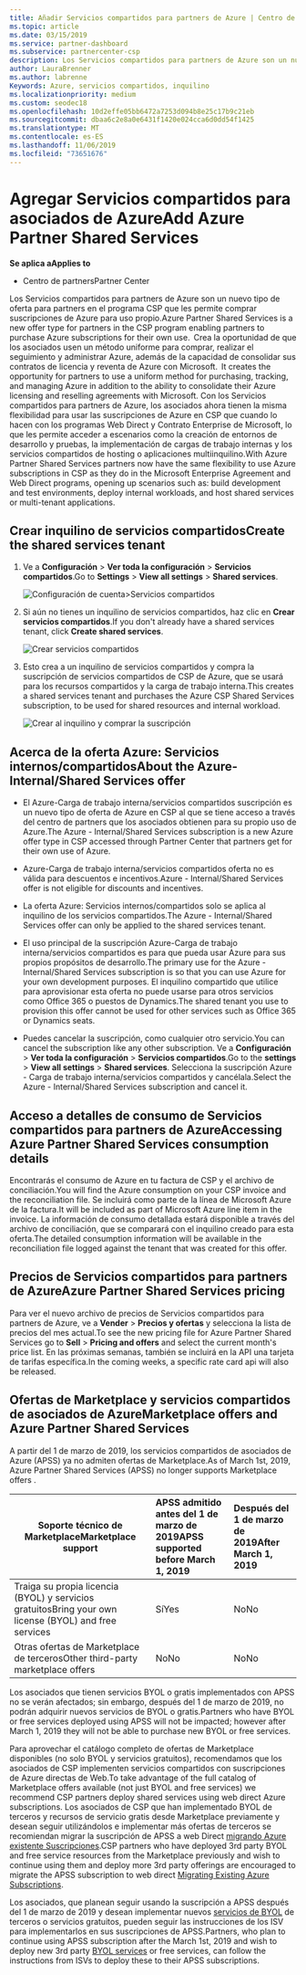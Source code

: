 ```yaml
---
title: Añadir Servicios compartidos para partners de Azure | Centro de partners
ms.topic: article
ms.date: 03/15/2019
ms.service: partner-dashboard
ms.subservice: partnercenter-csp
description: Los Servicios compartidos para partners de Azure son un nuevo tipo de oferta para partners en el programa CSP que les permite comprar suscripciones de Azure para uso propio.
author: LauraBrenner
ms.author: labrenne
Keywords: Azure, servicios compartidos, inquilino
ms.localizationpriority: medium
ms.custom: seodec18
ms.openlocfilehash: 10d2effe05bb6472a7253d094b8e25c17b9c21eb
ms.sourcegitcommit: dbaa6c2e8a0e6431f1420e024cca6d0dd54f1425
ms.translationtype: MT
ms.contentlocale: es-ES
ms.lasthandoff: 11/06/2019
ms.locfileid: "73651676"
---
```

# <a name="add-azure-partner-shared-services"></a><span data-ttu-id="91528-104">Agregar Servicios compartidos para asociados de Azure</span><span class="sxs-lookup"><span data-stu-id="91528-104">Add Azure Partner Shared Services</span></span>

<span data-ttu-id="91528-105">**Se aplica a**</span><span class="sxs-lookup"><span data-stu-id="91528-105">**Applies to**</span></span>

-  <span data-ttu-id="91528-106">Centro de partners</span><span class="sxs-lookup"><span data-stu-id="91528-106">Partner Center</span></span>

<span data-ttu-id="91528-107">Los Servicios compartidos para partners de Azure son un nuevo tipo de oferta para partners en el programa CSP que les permite comprar suscripciones de Azure para uso propio.</span><span class="sxs-lookup"><span data-stu-id="91528-107">Azure Partner Shared Services is a new offer type for partners in the CSP program enabling partners to purchase Azure subscriptions for their own use.</span></span><span data-ttu-id="91528-108">  Crea la oportunidad de que los asociados usen un método uniforme para comprar, realizar el seguimiento y administrar Azure, además de la capacidad de consolidar sus contratos de licencia y reventa de Azure con Microsoft.</span><span class="sxs-lookup"><span data-stu-id="91528-108">  It creates the opportunity for partners to use a uniform method for purchasing, tracking, and managing Azure in addition to the ability to consolidate their Azure licensing and reselling agreements with Microsoft.</span></span> <span data-ttu-id="91528-109">Con los Servicios compartidos para partners de Azure, los asociados ahora tienen la misma flexibilidad para usar las suscripciones de Azure en CSP que cuando lo hacen con los programas Web Direct y Contrato Enterprise de Microsoft, lo que les permite acceder a escenarios como la creación de entornos de desarrollo y pruebas, la implementación de cargas de trabajo internas y los servicios compartidos de hosting o aplicaciones multiinquilino.</span><span class="sxs-lookup"><span data-stu-id="91528-109">With Azure Partner Shared Services partners now have the same flexibility to use Azure subscriptions in CSP as they do in the Microsoft Enterprise Agreement and Web Direct programs, opening up scenarios such as:  build development and test environments, deploy internal workloads, and host shared services or multi-tenant applications.</span></span>  

## <a name="create-the-shared-services-tenant"></a><span data-ttu-id="91528-110">Crear inquilino de servicios compartidos</span><span class="sxs-lookup"><span data-stu-id="91528-110">Create the shared services tenant</span></span>

1. <span data-ttu-id="91528-111">Ve a **Configuración** > **Ver toda la configuración** > **Servicios compartidos**.</span><span class="sxs-lookup"><span data-stu-id="91528-111">Go to **Settings** > **View all settings** > **Shared services**.</span></span>

    ![**Configuración de cuenta**>**Servicios compartidos**](images/sharedservices2.png)

2. <span data-ttu-id="91528-113">Si aún no tienes un inquilino de servicios compartidos, haz clic en **Crear servicios compartidos**.</span><span class="sxs-lookup"><span data-stu-id="91528-113">If you don't already have a shared services tenant, click **Create shared services**.</span></span>

    ![Crear servicios compartidos](images/sharedservices3.png)

3. <span data-ttu-id="91528-115">Esto crea a un inquilino de servicios compartidos y compra la suscripción de servicios compartidos de CSP de Azure, que se usará para los recursos compartidos y la carga de trabajo interna.</span><span class="sxs-lookup"><span data-stu-id="91528-115">This creates a shared services tenant and purchases the Azure CSP Shared Services subscription, to be used for shared resources and internal workload.</span></span>

    ![Crear al inquilino y comprar la suscripción](images/sharedservices5.png)

## <a name="about-the-azure--internalshared-services-offer"></a><span data-ttu-id="91528-117">Acerca de la oferta Azure: Servicios internos/compartidos</span><span class="sxs-lookup"><span data-stu-id="91528-117">About the Azure- Internal/Shared Services offer</span></span>

- <span data-ttu-id="91528-118">El Azure-Carga de trabajo interna/servicios compartidos suscripción es un nuevo tipo de oferta de Azure en CSP al que se tiene acceso a través del centro de partners que los asociados obtienen para su propio uso de Azure.</span><span class="sxs-lookup"><span data-stu-id="91528-118">The Azure - Internal/Shared Services subscription is a new Azure offer type in CSP accessed through Partner Center that partners get for their own use of Azure.</span></span> 

- <span data-ttu-id="91528-119">Azure-Carga de trabajo interna/servicios compartidos oferta no es válida para descuentos e incentivos.</span><span class="sxs-lookup"><span data-stu-id="91528-119">Azure - Internal/Shared Services offer is not eligible for discounts and incentives.</span></span>

- <span data-ttu-id="91528-120">La oferta Azure: Servicios internos/compartidos solo se aplica al inquilino de los servicios compartidos.</span><span class="sxs-lookup"><span data-stu-id="91528-120">The Azure - Internal/Shared Services offer can only be applied to the shared services tenant.</span></span>

- <span data-ttu-id="91528-121">El uso principal de la suscripción Azure-Carga de trabajo interna/servicios compartidos es para que pueda usar Azure para sus propios propósitos de desarrollo.</span><span class="sxs-lookup"><span data-stu-id="91528-121">The primary use for the Azure - Internal/Shared Services subscription is so that you can use Azure for your own development purposes.</span></span> <span data-ttu-id="91528-122">El inquilino compartido que utilice para aprovisionar esta oferta no puede usarse para otros servicios como Office 365 o puestos de Dynamics.</span><span class="sxs-lookup"><span data-stu-id="91528-122">The shared tenant you use to provision this offer cannot be used for other services such as Office 365 or Dynamics seats.</span></span> 

- <span data-ttu-id="91528-123">Puedes cancelar la suscripción, como cualquier otro servicio.</span><span class="sxs-lookup"><span data-stu-id="91528-123">You can cancel the subscription like any other subscription.</span></span> <span data-ttu-id="91528-124">Ve a **Configuración** > **Ver toda la configuración** > **Servicios compartidos**.</span><span class="sxs-lookup"><span data-stu-id="91528-124">Go to the **settings** > **View all settings** > **Shared services**.</span></span> <span data-ttu-id="91528-125">Selecciona la suscripción Azure - Carga de trabajo interna/servicios compartidos y cancélala.</span><span class="sxs-lookup"><span data-stu-id="91528-125">Select the Azure - Internal/Shared Services subscription and cancel it.</span></span>

## <a name="accessing-azure-partner-shared-services-consumption-details"></a><span data-ttu-id="91528-126">Acceso a detalles de consumo de Servicios compartidos para partners de Azure</span><span class="sxs-lookup"><span data-stu-id="91528-126">Accessing Azure Partner Shared Services consumption details</span></span>

<span data-ttu-id="91528-127">Encontrarás el consumo de Azure en tu factura de CSP y el archivo de conciliación.</span><span class="sxs-lookup"><span data-stu-id="91528-127">You will find the Azure consumption on your CSP invoice and the reconciliation file.</span></span> <span data-ttu-id="91528-128">Se incluirá como parte de la línea de Microsoft Azure de la factura.</span><span class="sxs-lookup"><span data-stu-id="91528-128">It will be included as part of Microsoft Azure line item in the invoice.</span></span> <span data-ttu-id="91528-129">La información de consumo detallada estará disponible a través del archivo de conciliación, que se comparará con el inquilino creado para esta oferta.</span><span class="sxs-lookup"><span data-stu-id="91528-129">The detailed consumption information will be available in the reconciliation file logged against the tenant that was created for this offer.</span></span> 

## <a name="azure-partner-shared-services-pricing"></a><span data-ttu-id="91528-130">Precios de Servicios compartidos para partners de Azure</span><span class="sxs-lookup"><span data-stu-id="91528-130">Azure Partner Shared Services pricing</span></span>

<span data-ttu-id="91528-131">Para ver el nuevo archivo de precios de Servicios compartidos para partners de Azure, ve a **Vender** > **Precios y ofertas** y selecciona la lista de precios del mes actual.</span><span class="sxs-lookup"><span data-stu-id="91528-131">To see the new pricing file for Azure Partner Shared Services go to **Sell** > **Pricing and offers** and select the current month's price list.</span></span> <span data-ttu-id="91528-132">En las próximas semanas, también se incluirá en la API una tarjeta de tarifas específica.</span><span class="sxs-lookup"><span data-stu-id="91528-132">In the coming weeks, a specific rate card api will also be released.</span></span>

## <a name="marketplace-offers-and-azure-partner-shared-services"></a><span data-ttu-id="91528-133">Ofertas de Marketplace y servicios compartidos de asociados de Azure</span><span class="sxs-lookup"><span data-stu-id="91528-133">Marketplace offers and Azure Partner Shared Services</span></span>

<span data-ttu-id="91528-134">A partir del 1 de marzo de 2019, los servicios compartidos de asociados de Azure (APSS) ya no admiten ofertas de Marketplace.</span><span class="sxs-lookup"><span data-stu-id="91528-134">As of March 1st, 2019, Azure Partner Shared Services (APSS) no longer supports Marketplace offers .</span></span>   

|<span data-ttu-id="91528-135">**Soporte técnico de Marketplace**</span><span class="sxs-lookup"><span data-stu-id="91528-135">**Marketplace support**</span></span>   |<span data-ttu-id="91528-136">**APSS admitido antes del 1 de marzo de 2019**</span><span class="sxs-lookup"><span data-stu-id="91528-136">**APSS supported before March 1, 2019**</span></span>|<span data-ttu-id="91528-137">**Después del 1 de marzo de 2019**</span><span class="sxs-lookup"><span data-stu-id="91528-137">**After March 1, 2019**</span></span>|
|---------------------------|:----------------------------|:-------------------|
|<span data-ttu-id="91528-138">Traiga su propia licencia (BYOL) y servicios gratuitos</span><span class="sxs-lookup"><span data-stu-id="91528-138">Bring your own license (BYOL) and free services</span></span>   | <span data-ttu-id="91528-139">Sí</span><span class="sxs-lookup"><span data-stu-id="91528-139">Yes</span></span>   | <span data-ttu-id="91528-140">No</span><span class="sxs-lookup"><span data-stu-id="91528-140">No</span></span>|
|<span data-ttu-id="91528-141">Otras ofertas de Marketplace de terceros</span><span class="sxs-lookup"><span data-stu-id="91528-141">Other third-party marketplace offers</span></span>   | <span data-ttu-id="91528-142">No</span><span class="sxs-lookup"><span data-stu-id="91528-142">No</span></span>   |<span data-ttu-id="91528-143">No</span><span class="sxs-lookup"><span data-stu-id="91528-143">No</span></span>|


<span data-ttu-id="91528-144">Los asociados que tienen servicios BYOL o gratis implementados con APSS no se verán afectados; sin embargo, después del 1 de marzo de 2019, no podrán adquirir nuevos servicios de BYOL o gratis.</span><span class="sxs-lookup"><span data-stu-id="91528-144">Partners who have BYOL or free services deployed using APSS will not be impacted; however after  March 1, 2019 they will not be able to purchase new BYOL or free services.</span></span> 

<span data-ttu-id="91528-145">Para aprovechar el catálogo completo de ofertas de Marketplace disponibles (no solo BYOL y servicios gratuitos), recomendamos que los asociados de CSP implementen servicios compartidos con suscripciones de Azure directas de Web.</span><span class="sxs-lookup"><span data-stu-id="91528-145">To take advantage of the full catalog of Marketplace offers available (not just BYOL and free services) we recommend CSP partners deploy shared services using web direct Azure subscriptions.</span></span>  <span data-ttu-id="91528-146">Los asociados de CSP que han implementado BYOL de terceros y recursos de servicio gratis desde Marketplace previamente y desean seguir utilizándolos e implementar más ofertas de terceros se recomiendan migrar la suscripción de APSS a web Direct [migrando Azure existente Suscripciones](https://docs.microsoft.com/azure/cloud-solution-provider/migration/migration#migrating-existing-azure-subscriptions).</span><span class="sxs-lookup"><span data-stu-id="91528-146">CSP partners who have deployed 3rd party BYOL and free service resources from the Marketplace previously and wish to continue using them and deploy more 3rd party offerings are encouraged to migrate the APSS subscription to web direct [Migrating Existing Azure Subscriptions](https://docs.microsoft.com/azure/cloud-solution-provider/migration/migration#migrating-existing-azure-subscriptions).</span></span>

<span data-ttu-id="91528-147">Los asociados, que planean seguir usando la suscripción a APSS después del 1 de marzo de 2019 y desean implementar nuevos [servicios de BYOL](https://azuremarketplace.microsoft.com/marketplace/apps?filters=byol) de terceros o servicios gratuitos, pueden seguir las instrucciones de los ISV para implementarlos en sus suscripciones de APSS.</span><span class="sxs-lookup"><span data-stu-id="91528-147">Partners, who plan to continue using APSS subscription after the March 1st, 2019 and wish to deploy new 3rd party [BYOL services](https://azuremarketplace.microsoft.com/marketplace/apps?filters=byol) or free services, can follow the instructions from ISVs to deploy these to their APSS subscriptions.</span></span>

